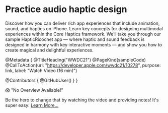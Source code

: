 # Practice audio haptic design

Discover how you can deliver rich app experiences that include animation, sound, and haptics on iPhone. Learn key concepts for designing multimodal experiences within the Core Haptics framework. We’ll take you through our sample HapticRicochet app — where haptic and sound feedback is designed in harmony with key interactive moments — and show you how to create magical and delightful experiences.

@Metadata {
   @TitleHeading("WWDC21")
   @PageKind(sampleCode)
   @CallToAction(url: "https://developer.apple.com/wwdc21/10278", purpose: link, label: "Watch Video (16 min)")

   @Contributors {
      @GitHubUser(<replace this with your GitHub handle>)
   }
}

😱 "No Overview Available!"

Be the hero to change that by watching the video and providing notes! It's super easy:
 [Learn More…](https://wwdcnotes.com/documentation/wwdcnotes/contributing)
